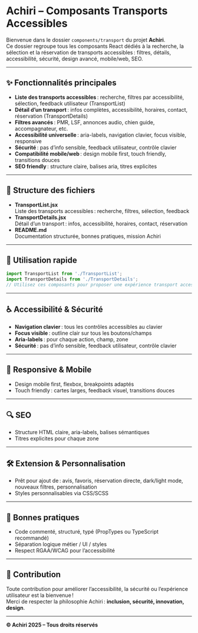 # Achiri – Composants Transports Accessibles

Bienvenue dans le dossier `components/transport` du projet **Achiri**.  
Ce dossier regroupe tous les composants React dédiés à la recherche, la sélection et la réservation de transports accessibles : filtres, détails, accessibilité, sécurité, design avancé, mobile/web, SEO.

---

## ✨ Fonctionnalités principales

- **Liste des transports accessibles** : recherche, filtres par accessibilité, sélection, feedback utilisateur (TransportList)
- **Détail d’un transport** : infos complètes, accessibilité, horaires, contact, réservation (TransportDetails)
- **Filtres avancés** : PMR, LSF, annonces audio, chien guide, accompagnateur, etc.
- **Accessibilité universelle** : aria-labels, navigation clavier, focus visible, responsive
- **Sécurité** : pas d’info sensible, feedback utilisateur, contrôle clavier
- **Compatibilité mobile/web** : design mobile first, touch friendly, transitions douces
- **SEO friendly** : structure claire, balises aria, titres explicites

---

## 📁 Structure des fichiers

- **TransportList.jsx**  
  Liste des transports accessibles : recherche, filtres, sélection, feedback
- **TransportDetails.jsx**  
  Détail d’un transport : infos, accessibilité, horaires, contact, réservation
- **README.md**  
  Documentation structurée, bonnes pratiques, mission Achiri

---

## 🚀 Utilisation rapide

```jsx
import TransportList from './TransportList';
import TransportDetails from './TransportDetails';
// Utilisez ces composants pour proposer une expérience transport accessible et moderne.
```

---

## ♿ Accessibilité & Sécurité

- **Navigation clavier** : tous les contrôles accessibles au clavier
- **Focus visible** : outline clair sur tous les boutons/champs
- **Aria-labels** : pour chaque action, champ, zone
- **Sécurité** : pas d’info sensible, feedback utilisateur, contrôle clavier

---

## 📱 Responsive & Mobile

- Design mobile first, flexbox, breakpoints adaptés
- Touch friendly : cartes larges, feedback visuel, transitions douces

---

## 🔍 SEO

- Structure HTML claire, aria-labels, balises sémantiques
- Titres explicites pour chaque zone

---

## 🛠️ Extension & Personnalisation

- Prêt pour ajout de : avis, favoris, réservation directe, dark/light mode, nouveaux filtres, personnalisation
- Styles personnalisables via CSS/SCSS

---

## 📝 Bonnes pratiques

- Code commenté, structuré, typé (PropTypes ou TypeScript recommandé)
- Séparation logique métier / UI / styles
- Respect RGAA/WCAG pour l’accessibilité

---

## 🤝 Contribution

Toute contribution pour améliorer l’accessibilité, la sécurité ou l’expérience utilisateur est la bienvenue !  
Merci de respecter la philosophie Achiri : **inclusion, sécurité, innovation, design**.

---

**© Achiri 2025 – Tous droits réservés**
